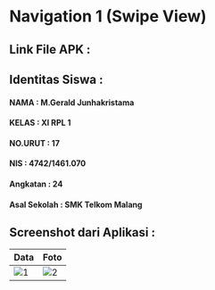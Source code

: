 # Navigation 1 (Swipe View)
## Link File APK : 
#### 
## Identitas Siswa :
#### NAMA : M.Gerald Junhakristama
#### KELAS : XI RPL 1
#### NO.URUT : 17
#### NIS : 4742/1461.070
#### Angkatan : 24
#### Asal Sekolah : SMK Telkom Malang

## Screenshot dari Aplikasi :
Data | Foto
------------ | -------------
![1](https://s24.postimg.org/pgzr47yit/Screenshot_2017-06-07-09-00-49.png)|![2](https://s13.postimg.org/zepacrkhz/Screenshot_2017-06-07-09-00-55.png)

